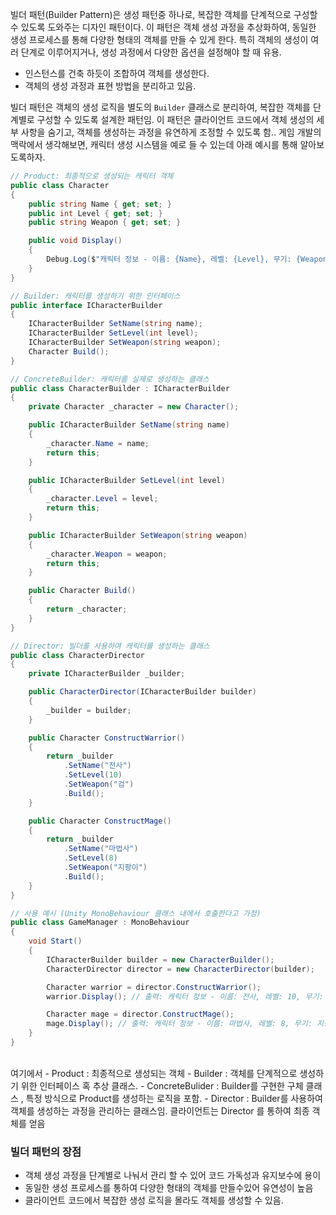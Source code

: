 빌더 패턴(Builder Pattern)은 생성 패턴중 하나로, 복잡한 객체를 단계적으로 구성할 수 있도록 도와주는 디자인 패턴이다. 이 패턴은 객체 생성 과정을 추상화하여, 동일한 생성 프로세스를 통해 다양한 형태의 객체를 만들 수 있게 한다. 특히 객체의 생성이 여러 단계로 이루어지거나, 생성 과정에서 다양한 옵션을 설정해야 할 때 유용.

- 인스턴스를 건축 하듯이 조합하여 객체를 생성한다.
- 객체의 생성 과정과 표현 방법을 분리하고 있음.

빌더 패턴은 객체의 생성 로직을 별도의 `Builder` 클래스로 분리하여, 복잡한 객체를 단계별로 구성할 수 있도록 설계한 패턴임. 이 패턴은 클라이언트 코드에서 객체 생성의 세부 사항을 숨기고, 객체를 생성하는 과정을 유연하게 조정할 수 있도록 함.. 게임 개발의 맥락에서 생각해보면, 캐릭터 생성 시스템을 예로 들 수 있는데 아래 예시를 통해 알아보도록하자.

```cs
// Product: 최종적으로 생성되는 캐릭터 객체
public class Character
{
    public string Name { get; set; }
    public int Level { get; set; }
    public string Weapon { get; set; }

    public void Display()
    {
	    Debug.Log($"캐릭터 정보 - 이름: {Name}, 레벨: {Level}, 무기: {Weapon}");
    }
}

// Builder: 캐릭터를 생성하기 위한 인터페이스
public interface ICharacterBuilder
{
    ICharacterBuilder SetName(string name);
    ICharacterBuilder SetLevel(int level);
    ICharacterBuilder SetWeapon(string weapon);
    Character Build();
}

// ConcreteBuilder: 캐릭터를 실제로 생성하는 클래스
public class CharacterBuilder : ICharacterBuilder
{
    private Character _character = new Character();

    public ICharacterBuilder SetName(string name)
    {
        _character.Name = name;
        return this;
    }

    public ICharacterBuilder SetLevel(int level)
    {
        _character.Level = level;
        return this;
    }

    public ICharacterBuilder SetWeapon(string weapon)
    {
        _character.Weapon = weapon;
        return this;
    }

    public Character Build()
    {
        return _character;
    }
}

// Director: 빌더를 사용하여 캐릭터를 생성하는 클래스
public class CharacterDirector
{
    private ICharacterBuilder _builder;

    public CharacterDirector(ICharacterBuilder builder)
    {
        _builder = builder;
    }

    public Character ConstructWarrior()
    {
        return _builder
            .SetName("전사")
            .SetLevel(10)
            .SetWeapon("검")
            .Build();
    }

    public Character ConstructMage()
    {
        return _builder
            .SetName("마법사")
            .SetLevel(8)
            .SetWeapon("지팡이")
            .Build();
    }
}

// 사용 예시 (Unity MonoBehaviour 클래스 내에서 호출한다고 가정)
public class GameManager : MonoBehaviour
{
    void Start()
    {
        ICharacterBuilder builder = new CharacterBuilder();
        CharacterDirector director = new CharacterDirector(builder);

        Character warrior = director.ConstructWarrior();
        warrior.Display(); // 출력: 캐릭터 정보 - 이름: 전사, 레벨: 10, 무기: 검

        Character mage = director.ConstructMage();
        mage.Display(); // 출력: 캐릭터 정보 - 이름: 마법사, 레벨: 8, 무기: 지팡이
    }
}
```


<br>
여기에서
- Product : 최종적으로 생성되는 객체
- Builder : 객체를 단계적으로 생성하기 위한 인터페이스 혹 추상 클래스.
- ConcreteBulider : Builder를 구현한 구체 클래스 , 특정 방식으로 Product를 생성하는 로직을 포함.
- Director : Builder를 사용하여 객체를 생성하는 과정을 관리하는 클래스임.
  클라이언트는 Director 를 통하여 최종 객체를 얻음

### 빌더 패턴의 장점
- 객체 생성 과정을 단계별로 나눠서 관리 할 수 있어 코드 가독성과 유지보수에 용이
- 동일한 생성 프로세스를 통하여 다양한 형태의 객체를 만들수있어 유연성이 높음
- 클라이언트 코드에서 복잡한 생성 로직을 몰라도 객체를 생성할 수 있음.